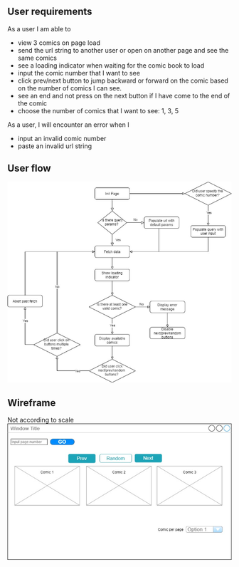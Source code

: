 ## User requirements

As a user I am able to

- view 3 comics on page load
- send the url string to another user or open on another page and see the same comics
- see a loading indicator when waiting for the comic book to load
- input the comic number that I want to see
- click prev/next button to jump backward or forward on the comic based on the number of comics I can see.
- see an end and not press on the next button if I have come to the end of the comic
- choose the number of comics that I want to see: 1, 3, 5

As a user, I will encounter an error when I

- input an invalid comic number
- paste an invalid url string

## User flow

![user flow](/docs/user_flow.jpg)

## Wireframe

Not according to scale
![wireframe](/docs/mockup.jpg)
